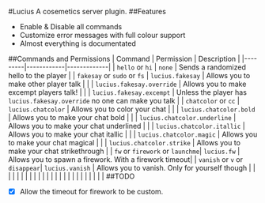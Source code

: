 #Lucius
A cosemetics server plugin.
##Features
 - Enable & Disable all commands
 - Customize error messages with full colour support
 - Almost everything is documentated

##Commands and Permissions
| Command | Permission | Description |
|---------|------------|-------------|
| `hello` or `hi` | `none` | Sends a randomized hello to the player |
| `fakesay` or `sudo` or `fs` | `lucius.fakesay` | Allows you to make other player talk |
|  | `lucius.fakesay.override` | Allows you to make excempt players talk! |
|  | `lucius.fakesay.excempt` | Unless the player has `lucius.fakesay.override` no one can make you talk |
| `chatcolor` or  `cc` | `lucius.chatcolor` | Allows you to color your chat |
|  | `lucius.chatcolor.bold` | Allows you to make your chat bold |
|  | `lucius.chatcolor.underline` | Allows you to make your chat underlined |
|  | `lucius.chatcolor.itallic` | Allows you to make your chat itallic |
|  | `lucius.chatcolor.magic` | Allows you to make your chat magical |
|  | `lucius.chatcolor.strike` | Allows you to make your chat strikethrough |
| `fw` or `firework` or `launchme`| `lucius.fw` | Allows you to spawn a firework. With a firework timeout|
| `vanish` or `v` or `disappear`| `lucius.vanish`  | Allows you to vanish. Only for yourself though |
|  |  |  |
|  |  |  |
|  |  |  |
|  |  |  |
|  |  |  |
|  |  |  |
##TODO
 - [x] Allow the timeout for firework to be custom.
